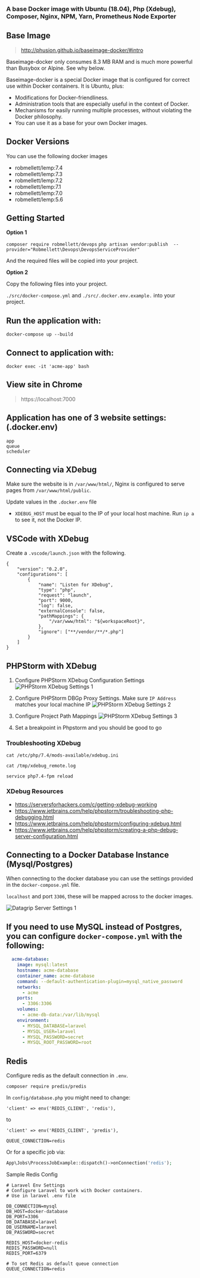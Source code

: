 ### A base Docker image with Ubuntu (18.04), Php (Xdebug), Composer, Nginx, NPM, Yarn, Prometheus Node Exporter

## Base Image 
> http://phusion.github.io/baseimage-docker/#intro

Baseimage-docker only consumes 8.3 MB RAM and is much more powerful than Busybox or Alpine. See why below.

Baseimage-docker is a special Docker image that is configured for correct use within Docker containers. It is Ubuntu, plus:

- Modifications for Docker-friendliness.
- Administration tools that are especially useful in the context of Docker.
- Mechanisms for easily running multiple processes, without violating the Docker philosophy.
- You can use it as a base for your own Docker images.

## Docker Versions
You can use the following docker images
- robmellett/lemp:7.4
- robmellett/lemp:7.3
- robmellett/lemp:7.2
- robmellett/lemp:7.1
- robmellett/lemp:7.0
- robmellett/lemp:5.6

## Getting Started
**Option 1**

`composer require robmellett/devops`
`php artisan vendor:publish  --provider="Robmellett\Devops\DevopsServiceProvider"`

And the required files will be copied into your project.


**Option 2**

Copy the following files into your project.

`./src/docker-compose.yml` and `./src/.docker.env.example.` into your project. 

## Run the application with:
```
docker-compose up --build
```

## Connect to application with:
```
docker exec -it 'acme-app' bash
```

## View site in Chrome
> https://localhost:7000

## Application has one of 3 website settings: (.docker.env)
```
app
queue
scheduler
```

## Connecting via XDebug
Make sure the website is in `/var/www/html/`, Nginx is configured to serve pages from `/var/www/html/public`.

Update values in the `.docker.env` file
- `XDEBUG_HOST` must be equal to the IP of your local host machine. Run `ip a` to see it, not the Docker IP.

## VSCode with XDebug
Create a `.vscode/launch.json` with the following.
```
{
    "version": "0.2.0",
    "configurations": [
        {
            "name": "Listen for XDebug",
            "type": "php",
            "request": "launch",
            "port": 9000,
            "log": false,
            "externalConsole": false,
            "pathMappings": {
                "/var/www/html": "${workspaceRoot}",
            },
            "ignore": ["**/vendor/**/*.php"]
        }
    ]
}
```

## PHPStorm with XDebug

1. Configure PHPStorm XDebug Configuration Settings
![PHPStorm XDebug Settings 1](wiki/xdebug-server-settings-2.png "PHPStorm XDebug Settings 2")

2. Configure PHPStorm DBGp Proxy Settings.  Make sure `IP Address` matches your local machine IP
![PHPStorm XDebug Settings 2](wiki/xdebug-server-settings-4.png "PHPStorm XDebug Settings 1")

3. Configure Project Path Mappings
![PHPStorm XDebug Settings 3](wiki/xdebug-server-settings-1.png "PHPStorm XDebug Settings 1")

4. Set a breakpoint in Phpstorm and you should be good to go

### Troubleshooting XDebug
`cat /etc/php/7.4/mods-available/xdebug.ini`

`cat /tmp/xdebug_remote.log`

`service php7.4-fpm reload`

### XDebug Resources
- https://serversforhackers.com/c/getting-xdebug-working
- https://www.jetbrains.com/help/phpstorm/troubleshooting-php-debugging.html
- https://www.jetbrains.com/help/phpstorm/configuring-xdebug.html
- https://www.jetbrains.com/help/phpstorm/creating-a-php-debug-server-configuration.html

## Connecting to a Docker Database Instance (Mysql/Postgres)

When connecting to the docker database you can use the settings provided in the `docker-compose.yml` file.

`localhost` and port `3306`, these will be mapped across to the docker images.

![Datagrip Server Settings 1](wiki/datagrip-server-settings-2.png "Datagrip Server Settings 1")

## If you need to use MySQL instead of Postgres, you can configure `docker-compose.yml` with the following:
```yml
  acme-database:
    image: mysql:latest
    hostname: acme-database
    container_name: acme-database
    command: --default-authentication-plugin=mysql_native_password
    networks:
      - acme
    ports:
      - 3306:3306
    volumes:
      - acme-db-data:/var/lib/mysql
    environment:
      - MYSQL_DATABASE=laravel
      - MYSQL_USER=laravel
      - MYSQL_PASSWORD=secret
      - MYSQL_ROOT_PASSWORD=root
```

## Redis
Configure redis as the default connection in `.env`.

`composer require predis/predis`

In `config/database.php` you might need to change:

`'client' => env('REDIS_CLIENT', 'redis'),`

to

`'client' => env('REDIS_CLIENT', 'predis'),`

```
QUEUE_CONNECTION=redis
```

Or for a specific job via:

```PHP
App\Jobs\ProcessJobExample::dispatch()->onConnection('redis');
```

Sample Redis Config
```
# Laravel Env Settings
# Configure Laravel to work with Docker containers.
# Use in laravel .env file

DB_CONNECTION=mysql
DB_HOST=docker-database
DB_PORT=3306
DB_DATABASE=laravel
DB_USERNAME=laravel
DB_PASSWORD=secret

REDIS_HOST=docker-redis
REDIS_PASSWORD=null
REDIS_PORT=6379

# To set Redis as default queue connection
QUEUE_CONNECTION=redis
```